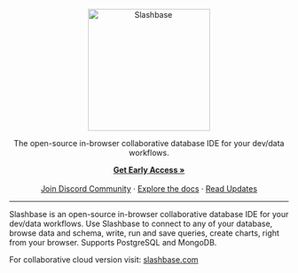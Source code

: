 <p align="center">
  <a href="https://slashbase.com" alt="Slashbase">
    <img src="https://slashbase.com/github-logo.png" alt="Slashbase" width="220">
  </a>
  <p align="center">The open-source in-browser collaborative database IDE for your dev/data workflows.</p>
</p>
<p align="center">
  <a href="https://slashbase.com/earlyaccess" rel="dofollow"><strong>Get Early Access »</strong></a>
  <br/><br/>
  <a href="https://discord.gg/U6fXgm3FAX">Join Discord Community</a>
  ·
  <a href="https://slashbase.bip.wiki">Explore the docs</a>
  ·
  <a href="https://slashbase.com/updates">Read Updates</a>
</p>

---

Slashbase is an open-source in-browser collaborative database IDE for your dev/data workflows. Use Slashbase to connect to any of your database, browse data and schema, write, run and save queries, create charts, right from your browser. Supports PostgreSQL and MongoDB.

For collaborative cloud version visit: [slashbase.com](https://slashbase.com)
